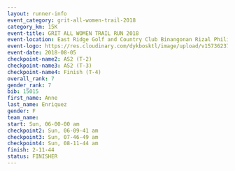 ```yaml
---
layout: runner-info 
event_category: grit-all-women-trail-2018 
category_km: 15K 
event-title: GRIT ALL WOMEN TRAIL RUN 2018 
event-location: East Ridge Golf and Country Club Binangonan Rizal Philippines 
event-logo: https://res.cloudinary.com/dykbosktl/image/upload/v1573623703/Logo/GRiT_logo_2_lctn6t.png 
event-date: 2018-08-05 
checkpoint-name2: AS2 (T-2) 
checkpoint-name3: AS2 (T-3) 
checkpoint-name4: Finish (T-4) 
overall_rank: 7
gender_rank: 7
bib: 15015
first_name: Anne
last_name: Enriquez
gender: F
team_name: 
start: Sun, 06-00-00 am
checkpoint2: Sun, 06-09-41 am
checkpoint3: Sun, 07-46-49 am
checkpoint4: Sun, 08-11-44 am
finish: 2-11-44
status: FINISHER
---
```


